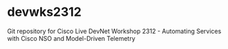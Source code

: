 # devwks2312
Git repository for Cisco Live DevNet Workshop 2312 - Automating Services with Cisco NSO and Model-Driven Telemetry
